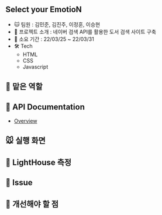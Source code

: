 ## Select your EmotioN

+ 🐱 팀원 : 김민준, 김진주, 이정훈, 이승현
+ 🐹 프로젝트 소개 : 네이버 검색 API를 활용한 도서 검색 사이트 구축
+ 💪 소요 기간 : 22/03/25 ~ 22/03/31
+ 🛠️ Tech
  + HTML
  + CSS
  + Javascript


## 🐰 맡은 역할

## 📖 API Documentation
+ [Overview](https://documenter.getpostman.com/view/19511452/UVypzd8x#api-overview)


## 🐭 실행 화면


## 🎨 LightHouse 측정


## 🐯 Issue


## 🐻 개선해야 할 점
